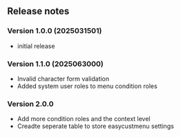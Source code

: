 ## Release notes

### Version 1.0.0 (2025031501)

* initial release

### Version 1.1.0 (2025063000)

* Invalid character form validation
* Added system user roles to menu condition roles

### Version 2.0.0

* Add more condition roles and the context level
* Creadte seperate table to store easycustmenu settings